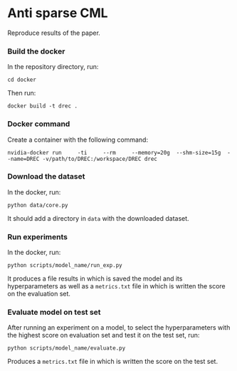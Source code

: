 # Anti sparse CML
Reproduce results of the paper.

### Build the docker
In the repository directory, run:

```
cd docker
```

Then run:

```
docker build -t drec .
```

### Docker command
Create a container with the following command:

```
nvidia-docker run     -ti     --rm     --memory=20g  --shm-size=15g  --name=DREC -v/path/to/DREC:/workspace/DREC drec 
```

### Download the dataset
In the docker, run:

```
python data/core.py
```

It should add a directory in ```data``` with the downloaded dataset.

### Run experiments
In the docker, run:

```
python scripts/model_name/run_exp.py
```

It produces a file results in which is saved the model and its hyperparameters as well as a ```metrics.txt``` file in which is written the score on the evaluation set.

### Evaluate model on test set
After running an experiment on a model, to select the hyperparameters with the highest score on evaluation set and test it on the test set, run:

```
python scripts/model_name/evaluate.py
```

Produces a ```metrics.txt``` file in which is written the score on the test set.
